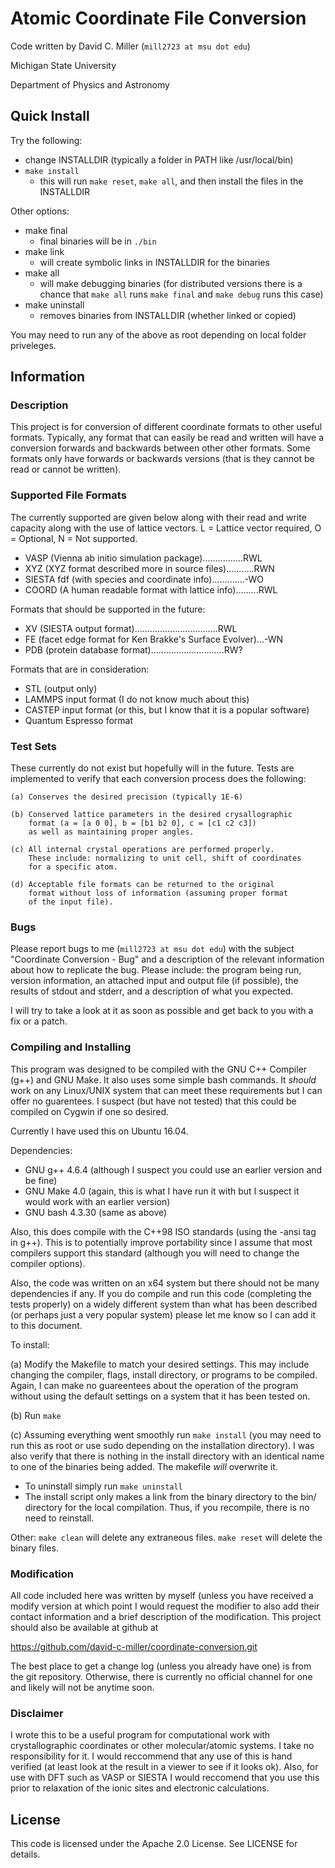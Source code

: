 # Atomic Coordinate File Conversion

Code written by David C. Miller (`mill2723 at msu dot edu`)

Michigan State University

Department of Physics and Astronomy

## Quick Install
 
Try the following:
+ change INSTALLDIR (typically a folder in PATH like
/usr/local/bin)
+ `make install`
  - this will run `make reset`, `make all`, and then install
  the files in the INSTALLDIR

Other options:
+ make final
  - final binaries will be in `./bin`
+ make link
  - will create symbolic links in INSTALLDIR for the binaries
+ make all
  - will make debugging binaries (for distributed versions 
  there is a chance that `make all` runs `make final` and
  `make debug` runs this case)
+ make uninstall
  - removes binaries from INSTALLDIR (whether linked or 
  copied)

You may need to run any of the above as root depending on 
local folder priveleges.

## Information

### Description

This project is for conversion of different coordinate formats
to other useful formats. Typically, any format that can easily
be read and written will have a conversion forwards and backwards
between other other formats. Some formats only have forwards or
backwards versions (that is they cannot be read or cannot be
written).

### Supported File Formats

The currently supported are given below along with their read
and write capacity along with the use of lattice vectors.
L = Lattice vector required, O = Optional, N = Not supported.

- VASP (Vienna ab initio simulation package)................RWL
- XYZ (XYZ format described more in source files)...........RWN
- SIESTA fdf (with species and coordinate info).............-WO
- COORD (A human readable format with lattice info).........RWL

Formats that should be supported in the future:

- XV (SIESTA output format).................................RWL
- FE (facet edge format for Ken Brakke's Surface Evolver)...-WN
- PDB (protein database format).............................RW?

Formats that are in consideration:

- STL (output only)
- LAMMPS input format (I do not know much about this)
- CASTEP input format (or this, but I know that it is a popular software)
- Quantum Espresso format
 
### Test Sets

These currently do not exist but hopefully will in the future.
Tests are implemented to verify that each conversion process
does the following:

	(a) Conserves the desired precision (typically 1E-6)
	
	(b) Conserved lattice parameters in the desired crysallographic
	    format (a = [a 0 0], b = [b1 b2 0], c = [c1 c2 c3])
	    as well as maintaining proper angles.

	(c) All internal crystal operations are performed properly.
	    These include: normalizing to unit cell, shift of coordinates
	    for a specific atom. 

	(d) Acceptable file formats can be returned to the original 
	    format without loss of information (assuming proper format
	    of the input file).

### Bugs

Please report bugs to me (`mill2723 at msu dot edu`) with the subject
"Coordinate Conversion - Bug" and a description of the relevant information
about how to replicate the bug. Please include: the program being run,
version information, an attached input and output file (if possible),
the results of stdout and stderr, and a description of what you expected. 

I will try to take a look at it as soon as possible and get back to
you with a fix or a patch.

### Compiling and Installing

This program was designed to be compiled with the GNU C++ Compiler
(g++) and GNU Make. It also uses some simple bash commands. It *should*
work on any Linux/UNIX system that can meet these requirements but I can
offer no guarentees. I suspect (but have not tested) that this could be
compiled on Cygwin if one so desired.

Currently I have used this on Ubuntu 16.04.

Dependencies:

+ GNU g++ 4.6.4 (although I suspect you could use an earlier version and
be fine)
+ GNU Make 4.0 (again, this is what I have run it with but I suspect
it would work with an earlier version)
+ GNU bash 4.3.30 (same as above)

Also, this does compile with the C++98 ISO standards (using the -ansi
tag in g++). This is to potentially improve portability since
I assume that most compilers support this standard (although you will
need to change the compiler options).

Also, the code was written on an x64 system but there should not be many
dependencies if any. If you do compile and run this code (completing the
tests properly) on a widely different system than what has been described
(or perhaps just a very popular system) please let me know so I can add it
to this document.

To install:

(a) Modify the Makefile to match your desired settings. This
may include changing the compiler, flags, install
directory, or programs to be compiled. Again, I can make
no guareentees about the operation of the program
without using the default settings on a system that it
has been tested on.

(b) Run `make`

(c) Assuming everything went smoothly run `make install`
(you may need to run this as root or use sudo depending on
the installation directory). I was also verify that there
is nothing in the install directory with an identical name
to one of the binaries being added. The makefile *will*
overwrite it.

- To uninstall simply run `make uninstall`
- The install script only makes a link from the binary
directory to the bin/ directory for the local compilation.
Thus, if you recompile, there is no need to
reinstall.

Other: `make clean` will delete any extraneous files.
`make reset` will delete the binary files.

### Modification

All code included here was written by myself (unless you have 
received a modify version at which point I would request the 
modifier to also add their contact information and a brief
description of the modification. This project should also be
available at github at

<https://github.com/david-c-miller/coordinate-conversion.git>

The best place to get a change log (unless you already have one)
is from the git repository. Otherwise, there is currently no
official channel for one and likely will not be anytime soon.

### Disclaimer

I wrote this to be a useful program for computational work
with crystallographic coordinates or other molecular/atomic
systems. I take no responsibility for it. I would reccommend
that any use of this is hand verified (at least look at the result
in a viewer to see if it looks ok). Also, for use with DFT such
as VASP or SIESTA I would reccomend that you use this prior to
relaxation of the ionic sites and electronic calculations.

## License

This code is licensed under the Apache 2.0 License. See LICENSE
for details.